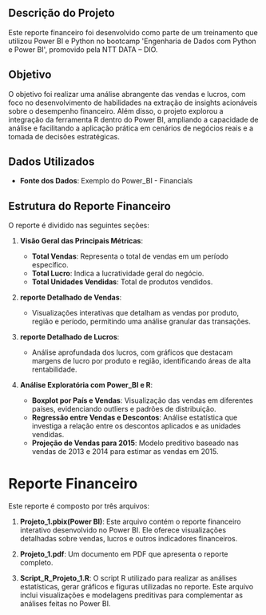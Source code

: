 ## Descrição do Projeto

Este reporte financeiro foi desenvolvido como parte de um treinamento que utilizou Power BI e Python no bootcamp 'Engenharia de Dados com Python e Power BI', promovido pela NTT DATA – DIO.

## Objetivo
O objetivo foi realizar uma análise abrangente das vendas e lucros, com foco no desenvolvimento de habilidades na extração de insights acionáveis sobre o desempenho financeiro. 
Além disso, o projeto explorou a integração da ferramenta R dentro do Power BI, ampliando a capacidade de análise e facilitando a aplicação prática em cenários de negócios reais e a tomada de decisões estratégicas.

## Dados Utilizados
- **Fonte dos Dados**: Exemplo do Power_BI - Financials

## Estrutura do Reporte Financeiro
O reporte é dividido nas seguintes seções:

1. **Visão Geral das Principais Métricas**:
   - **Total Vendas**: Representa o total de vendas em um período específico.
   - **Total Lucro**: Indica a lucratividade geral do negócio.
   - **Total Unidades Vendidas**: Total de produtos vendidos.
  
2. **reporte Detalhado de Vendas**:
   - Visualizações interativas que detalham as vendas por produto, região e período, permitindo uma análise granular das transações.

3. **reporte Detalhado de Lucros**:
   - Análise aprofundada dos lucros, com gráficos que destacam margens de lucro por produto e região, identificando áreas de alta rentabilidade.

4. **Análise Exploratória com Power_BI e R**:
   - **Boxplot por País e Vendas**: Visualização das vendas em diferentes países, evidenciando outliers e padrões de distribuição.
   - **Regressão entre Vendas e Descontos**: Análise estatística que investiga a relação entre os descontos aplicados e as unidades vendidas.
   - **Projeção de Vendas para 2015**: Modelo preditivo baseado nas vendas de 2013 e 2014 para estimar as vendas em 2015.



# Reporte Financeiro

Este reporte é composto por três arquivos:

1. **Projeto_1.pbix(Power BI)**: Este arquivo contém o reporte financeiro interativo desenvolvido no Power BI. Ele oferece visualizações detalhadas sobre vendas, lucros e outros indicadores financeiros.
   
2. **Projeto_1.pdf**: Um documento em PDF que apresenta o reporte completo.

3. **Script_R_Projeto_1.R**: O script R utilizado para realizar as análises estatísticas, gerar gráficos e figuras utilizadas no reporte. Este arquivo inclui visualizações e modelagens preditivas para complementar as análises feitas no Power BI.




